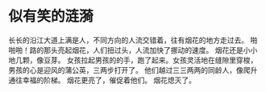 # 似有笑的涟漪

长长的沿江大道上满是人，不同方向的人流交错着，往有烟花的地方走过去。 啪啪啪！路的那头亮起烟花，人们扭过头，人流加快了挪动的速度。 烟花还是小小地几颗，像豆芽。 女孩拉起男孩的的手，跑了起来。女孩灵活地在缝隙里穿梭，男孩的心是迎风的蒲公英，三两步打开了。 他们越过三三两两的同龄人，像爬升通往幸福的阶梯。 烟花更亮了，催促着他们。 烟花熄灭了。


